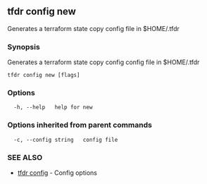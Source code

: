 ## tfdr config new

Generates a terraform state copy config file in $HOME/.tfdr

### Synopsis

Generates a terraform state copy config config file in $HOME/.tfdr

```
tfdr config new [flags]
```

### Options

```
  -h, --help   help for new
```

### Options inherited from parent commands

```
  -c, --config string   config file
```

### SEE ALSO

* [tfdr config](tfdr_config.md)	 - Config options

